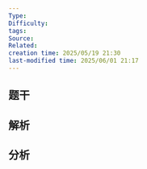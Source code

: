 ```yaml
---
Type: 
Difficulty: 
tags: 
Source: 
Related: 
creation time: 2025/05/19 21:30
last-modified time: 2025/06/01 21:17
---
```

## 题干


## 解析


## 分析
